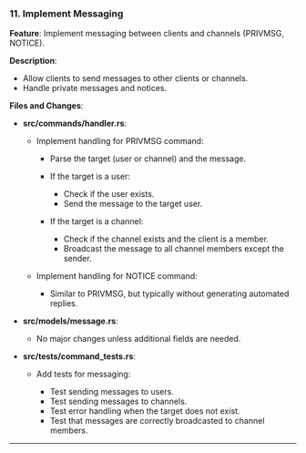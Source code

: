 ### **11. Implement Messaging**

**Feature**: Implement messaging between clients and channels (PRIVMSG, NOTICE).

**Description**:

- Allow clients to send messages to other clients or channels.
- Handle private messages and notices.

**Files and Changes**:

- **src/commands/handler.rs**:

  - Implement handling for PRIVMSG command:

    - Parse the target (user or channel) and the message.
    - If the target is a user:

      - Check if the user exists.
      - Send the message to the target user.

    - If the target is a channel:

      - Check if the channel exists and the client is a member.
      - Broadcast the message to all channel members except the sender.

  - Implement handling for NOTICE command:

    - Similar to PRIVMSG, but typically without generating automated replies.

- **src/models/message.rs**:

  - No major changes unless additional fields are needed.

- **src/tests/command_tests.rs**:

  - Add tests for messaging:

    - Test sending messages to users.
    - Test sending messages to channels.
    - Test error handling when the target does not exist.
    - Test that messages are correctly broadcasted to channel members.

---